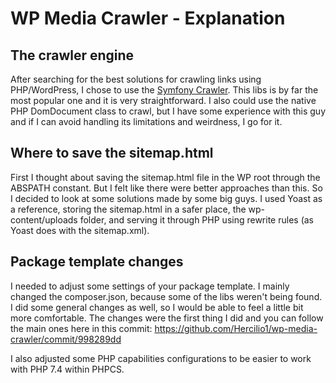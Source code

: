 # WP Media Crawler - Explanation

## The crawler engine

After searching for the best solutions for crawling links using PHP/WordPress, I chose to use the [Symfony Crawler](https://github.com/symfony/dom-crawler). This libs is by far the most popular one and it is very straightforward. I also could use the native PHP DomDocument class to crawl, but I have some experience with this guy and if I can avoid handling its limitations and weirdness, I go for it. 

## Where to save the sitemap.html

First I thought about saving the sitemap.html file in the WP root through the ABSPATH constant. But I felt like there were better approaches than this. So I decided to look at some solutions made by some big guys. I used Yoast as a reference, storing the sitemap.html in a safer place, the wp-content/uploads folder, and serving it through PHP using rewrite rules (as Yoast does with the sitemap.xml).

## Package template changes

I needed to adjust some settings of your package template. I mainly changed the composer.json, because some of the libs weren't being found. I did some general changes as well, so I would be able to feel a little bit more comfortable. The changes were the first thing I did and you can follow the main ones here in this commit: https://github.com/Hercilio1/wp-media-crawler/commit/998289dd

I also adjusted some PHP capabilities configurations to be easier to work with PHP 7.4 within PHPCS.
